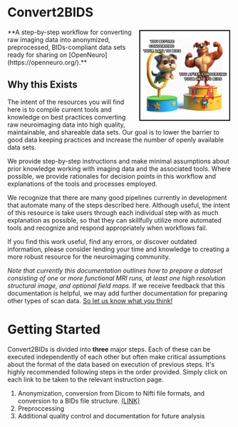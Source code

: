 # Convert2BIDS
<img align="right" width="200" src="./assets/images/landing/benefit-of-using-BIDS.png" style='border:2px solid #000000; margin: 4px'>
**A step-by-step workflow for converting raw imaging data into anonymized, preprocessed, BIDs-compliant data sets ready for sharing on [OpenNeuro](https://openneuro.org/).**

## Why this Exists
The intent of the resources you will find here is to compile current tools and knowledge on best practices converting raw neuroimaging data into high quality, maintainable, and shareable data sets. Our goal is to lower the barrier to good data keeping practices and increase the number of openly available data sets.

We provide step-by-step instructions and make minimal assumptions about prior knowledge working with imaging data and the associated tools. Where possible, we provide rationales for decision points in this workflow and explanations of the tools and processes employed.

We recognize that there are many good pipelines currently in development that automate many of the steps described here. Although useful, the intent of this resource is take users through each individual step with as much explanation as possible, so that they can skillfully utilize more automated tools and recognize and respond appropriately when workflows fail.

If you find this work useful, find any errors, or discover outdated information, please consider lending your time and knowledge to creating a more robust resource for the neuroimaging community.

*Note that currently this documentation outlines how to prepare a dataset consisting of one or more functional MRI runs, at least one high resolution structural image, and optional field maps.* If we receive feedback that this documentation is helpful, we may add further documentation for preparing other types of scan data. [So let us know what you think!](../../discussions)

# Getting Started
Convert2BIDs is divided into **three** major steps. Each of these can be executed independently of each other but often make critical assumptions about the format of the data based on execution of previous steps. It's highly recommended following steps in the order provided. Simply click on each link to be taken to the relevant instruction page.

1. Anonymization, conversion from Dicom to Nifti file formats, and conversion to a BIDs file structure. [(LINK)](BIDS/)
2. Preproccessing
3. Additional quality control and documentation for future analysis
